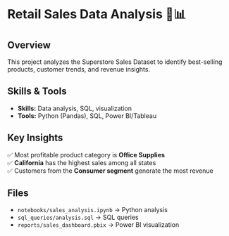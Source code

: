 # Retail Sales Data Analysis 🛒📊
## Overview
This project analyzes the Superstore Sales Dataset to identify best-selling products, customer trends, and revenue insights.

## Skills & Tools
- **Skills:** Data analysis, SQL, visualization
- **Tools:** Python (Pandas), SQL, Power BI/Tableau

## Key Insights
✅ Most profitable product category is **Office Supplies**  
✅ **California** has the highest sales among all states  
✅ Customers from the **Consumer segment** generate the most revenue  

## Files
- `notebooks/sales_analysis.ipynb` → Python analysis
- `sql_queries/analysis.sql` → SQL queries
- `reports/sales_dashboard.pbix` → Power BI visualization
